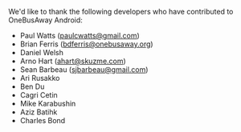 We'd like to thank the following developers who have contributed to OneBusAway Android:

* Paul Watts (paulcwatts@gmail.com)
* Brian Ferris (bdferris@onebusaway.org)
* Daniel Welsh
* Arno Hart (ahart@skuzme.com)
* Sean Barbeau (sjbarbeau@gmail.com)
* Ari Rusakko
* Ben Du
* Cagri Cetin
* Mike Karabushin
* Aziz Batihk
* Charles Bond